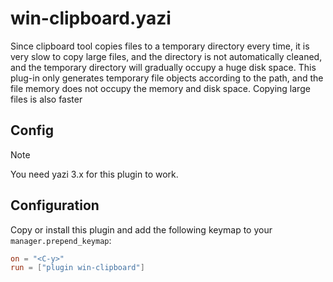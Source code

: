# win-clipboard.yazi
Since clipboard tool copies files to a temporary directory every time, it is very slow to copy large files, and the directory is not automatically cleaned, and the temporary directory will gradually occupy a huge disk space. This plug-in only generates temporary file objects according to the path, and the file memory does not occupy the memory and disk space. Copying large files is also faster



## Config

> [!NOTE]
> You need yazi 3.x for this plugin to work.


## Configuration

Copy or install this plugin and add the following keymap to your `manager.prepend_keymap`:

```toml
on = "<C-y>"
run = ["plugin win-clipboard"]
```

